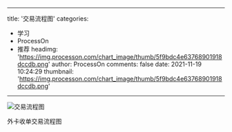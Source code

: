 
---
title: '交易流程图'
categories: 
 - 学习
 - ProcessOn
 - 推荐
headimg: 'https://img.processon.com/chart_image/thumb/5f9bdc4e63768901918dccdb.png'
author: ProcessOn
comments: false
date: 2021-11-19 10:24:29
thumbnail: 'https://img.processon.com/chart_image/thumb/5f9bdc4e63768901918dccdb.png'
---

<div>   
<img class="thumb" alt="交易流程图" src="https://img.processon.com/chart_image/thumb/5f9bdc4e63768901918dccdb.png" referrerpolicy="no-referrer">
<p>外卡收单交易流程图</p>  
</div>
            